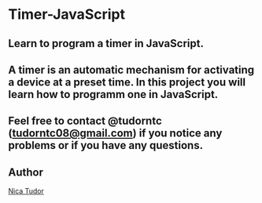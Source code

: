 # Timer-JavaScript
Learn to program a timer in JavaScript.
----
A timer is an automatic mechanism for activating a device at a preset time.
In this project you will learn how to programm one in JavaScript.
----
Feel free to contact @tudorntc (tudorntc08@gmail.com) if you notice any problems or if you have any questions.
----
Author
------
[Nica Tudor](https://github.com/tudorntc)
